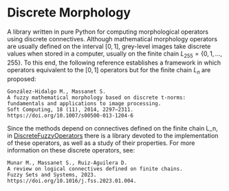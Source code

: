 # Discrete Morphology

A library written in pure Python for computing morphological operators using discrete connectives. Although mathematical morphology operators are usually defined on the interval $[0,1]$, grey-level images take discrete values when stored in a computer, usually on the finite chain $L_{255}=\lbrace 0,1,\dots, 255 \rbrace$. To this end, the following reference establishes a framework in which operators equivalent to the $[0,1]$ operators but for the finite chain $L_n$ are proposed:
```
González-Hidalgo M., Massanet S.
A fuzzy mathematical morphology based on discrete t-norms: fundamentals and applications to image processing.
Soft Computing, 18 (11), 2014, 2297–2311. https://doi.org/10.1007/s00500-013-1204-6
``` 

Since the methods depend on connectives defined on the finite chain L_n, in [DiscreteFuzzyOperators](https://github.com/mmunar97/discrete-fuzzy-operators) there is a library devoted to the implementation of these operators, as well as a study of their properties. For more information on these discrete operators, see:
```
Munar M., Massanet S., Ruiz-Aguilera D.
A review on logical connectives defined on finite chains.
Fuzzy Sets and Systems, 2023. https://doi.org/10.1016/j.fss.2023.01.004.
``` 